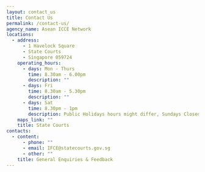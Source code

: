 ```yaml
---
layout: contact_us
title: Contact Us
permalink: /contact-us/
agency_name: Asean ICCE Network
locations:
  - address:
      - 1 Havelock Square
      - State Courts
      - Singapore 059724
    operating_hours:
      - days: Mon - Thurs
        time: 8.30am - 6.00pm
        description: ""
      - days: Fri
        time: 8.30am - 5.30pm
        description: ""
      - days: Sat
        time: 8.30pm - 1pm
        description: Public Holidays hours might differ, Sundays Closed
    maps_link: ""
    title: State Courts
contacts:
  - content:
      - phone: ""
      - email: IFCE@statecourts.gov.sg
      - other: ""
    title: General Enquiries & Feedback
---
```

